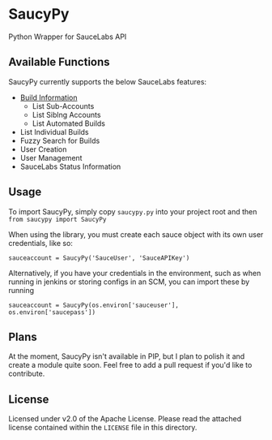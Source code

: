 # SaucyPy
Python Wrapper for SauceLabs API

## Available Functions
SaucyPy currently supports the below SauceLabs features:

* [Build Information](Docs/builds.md)
  * List Sub-Accounts
  * List Siblng Accounts
  * List Automated Builds
* List Individual Builds
* Fuzzy Search for Builds
* User Creation
* User Management
* SauceLabs Status Information

## Usage
To import SaucyPy, simply copy `saucypy.py` into your project root and then `from saucypy import SaucyPy`

When using the library, you must create each sauce object with its own user credentials, like so:

```sauceaccount = SaucyPy('SauceUser', 'SauceAPIKey')```

Alternatively, if you have your credentials in the environment, such as when running in jenkins or storing configs in an SCM, you can import these by running

```sauceaccount = SaucyPy(os.environ['sauceuser'], os.environ['saucepass'])```

## Plans
At the moment, SaucyPy isn't available in PIP, but I plan to polish it and create a module quite soon. Feel free to add a pull request if you'd like to contribute.

## License
Licensed under v2.0 of the Apache License. Please read the attached license contained within the `LICENSE` file in this directory.
